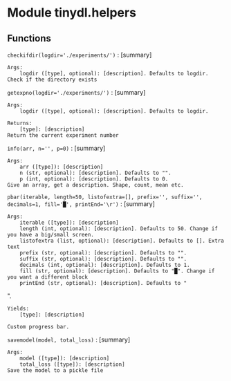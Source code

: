 Module tinydl.helpers
=====================

Functions
---------

    
`checkifdir(logdir='./experiments/')`
:   [summary]
    
    Args:
        logdir ([type], optional): [description]. Defaults to logdir.
    Check if the directory exists

    
`getexpno(logdir='./experiments/')`
:   [summary]
    
    Args:
        logdir ([type], optional): [description]. Defaults to logdir.
    
    Returns:
        [type]: [description]
    Return the current experiment number

    
`info(arr, n='', p=0)`
:   [summary]
    
    Args:
        arr ([type]): [description]
        n (str, optional): [description]. Defaults to "".
        p (int, optional): [description]. Defaults to 0.
    Give an array, get a description. Shape, count, mean etc.

    
`pbar(iterable, length=50, listofextra=[], prefix='', suffix='', decimals=1, fill='█', printEnd='\r')`
:   [summary]
    
    Args:
        iterable ([type]): [description]
        length (int, optional): [description]. Defaults to 50. Change if you have a big/small screen.
        listofextra (list, optional): [description]. Defaults to []. Extra text
        prefix (str, optional): [description]. Defaults to "".
        suffix (str, optional): [description]. Defaults to "".
        decimals (int, optional): [description]. Defaults to 1.
        fill (str, optional): [description]. Defaults to "█". Change if you want a different block
        printEnd (str, optional): [description]. Defaults to "".
    
    Yields:
        [type]: [description]
    
    Custom progress bar.

    
`savemodel(model, total_loss)`
:   [summary]
    
    Args:
        model ([type]): [description]
        total_loss ([type]): [description]
    Save the model to a pickle file